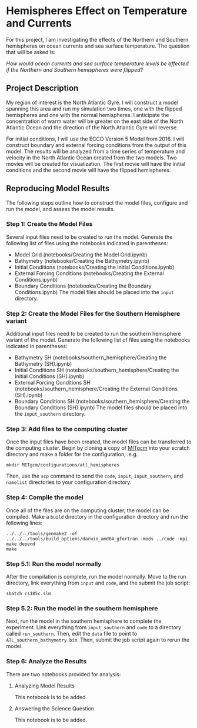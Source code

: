 # Hemispheres Effect on Temperature and Currents

For this project, I am investigating the effects of the Northern and Southern hemispheres on ocean currents and sea surface temperature. The question that will be asked is:

*How would ocean currents and sea surface temperature levels be affected if the Northern and Southern hemispheres were flipped?*

## Project Description
My region of interest is the North Atlantic Gyre. I will construct a model spanning this area and run my simulation two times, one with the flipped hemispheres and one with the normal hemispheres. I anticipate the concentration of warm water will be greater on the east side of the North Atlantic Ocean and the direction of the North Atlantic Gyre will reverse.

For initial conditions, I will use the ECCO Version 5 Model from 2016. I will construct boundary and external forcing conditions from the output of this model. The results will be analyzed from a time series of temperature and velocity in the North Atlantic Ocean created from the two models. Two movies will be created for visualization. The first movie will have the initial conditions and the second movie will have the flipped hemispheres.

## Reproducing Model Results
The following steps outline how to construct the model files, configure and run the model, and assess the model results.

### Step 1: Create the Model Files
Several input files need to be created to run the model. Generate the following list of files using the notebooks indicated in parentheses:
- Model Grid (notebooks/Creating the Model Grid.ipynb)
- Bathymetry (notebooks/Creating the Bathymetry.ipynb)
- Initial Conditions (notebooks/Creating the Initial Conditions.ipynb)
- External Forcing Conditions (notebooks/Creating the External Conditions.ipynb)
- Boundary Conditions (notebooks/Creating the Boundary Conditions.ipynb)
The model files should be placed into the  `input` directory.

### Step 2: Create the Model Files for the Southern Hemisphere variant
Additional input files need to be created to run the southern hemisphere variant of the model. Generate the following list of files using the notebooks indicated in parentheses:
- Bathymetry SH (notebooks/southern_hemisphere/Creating the Bathymetry (SH).ipynb)
- Initial Conditions SH (notebooks/southern_hemisphere/Creating the Initial Conditions (SH).ipynb)
- External Forcing Conditions SH (notebooks/southern_hemisphere/Creating the External Conditions (SH).ipynb)
- Boundary Conditions SH (notebooks/southern_hemisphere/Creating the Boundary Conditions (SH).ipynb)
The model files should be placed into the  `input_southern` directory.

### Step 3: Add files to the computing cluster
Once the input files have been created, the model files can be transferred to the computing cluster. Begin by cloning a copy of [MITgcm](https://github.com/MITgcm/MITgcm) into your scratch directory and make a folder for the configuration, .e.g.
```
mkdir MITgcm/configurations/atl_hemispheres
```
Then, use the `scp` command to send the `code`, `input`, `input_southern`, and `namelist` directories to your configuration directory. 

### Step 4: Compile the model
Once all of the files are on the computing cluster, the model can be compiled. Make a `build` directory in the configuration directory and run the following lines:
```
../../../tools/genmake2 -of ../../../tools/build_options/darwin_amd64_gfortran -mods ../code -mpi
make depend
make
```

### Step 5.1: Run the model normally
After the compilation is complete, run the model normally. Move to the run directory, link everything from `input` and `code`, and the submit the job script:
```
sbatch cs185c.slm
```

### Step 5.2: Run the model in the southern hemisphere
Next, run the model in the southern hemisphere to complete the experiment. Link everything from `input_southern` and `code` to a directory called `run_southern`. Then, edit the `data` file to point to `ATL_southern_bathymetry.bin`. Then, submit the job script again to rerun the model.

### Step 6: Analyze the Results
There are two notebooks provided for analysis:
1. Analyzing Model Results

   This notebook is to be added.
   
2. Answering the Science Question
   
   This notebook is to be added.
